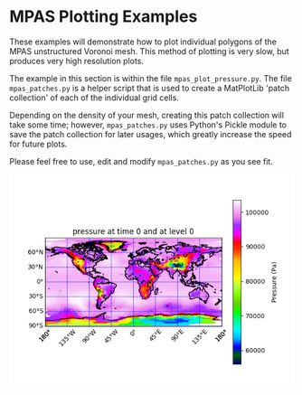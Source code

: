 MPAS Plotting Examples
======================

These examples will demonstrate how to plot individual polygons of the MPAS
unstructured Voronoi mesh. This method of plotting is very slow, but produces
very high resolution plots.

The example in this section is within the file `mpas_plot_pressure.py`. The
file `mpas_patches.py` is a helper script that is used to create a MatPlotLib
'patch collection' of each of the individual grid cells. 

Depending on the density of your mesh, creating this patch collection will take
some time; however, `mpas_patches.py` uses Python's Pickle module to save the
patch collection for later usages, which greatly increase the speed for future
plots.

Please feel free to use, edit and modify `mpas_patches.py` as you see fit.


<img src="../data/mpas-patches-example.png" alt="Pathces Example" width="800"/>
